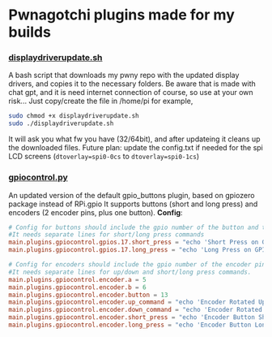 # Pwnagotchi plugins made for my builds

### [displaydriverupdate.sh](https://github.com/RasTacsko/Pwnagotchi-plugins/blob/main/displaydriverupdate.sh "displaydriverupdate.sh")

A  bash script that downloads my pwny repo with the updated display drivers, and copies it to the necessary folders.
Be aware that is made with chat gpt, and it is need internet connection of course, so use at your own risk...
Just copy/create the file in /home/pi for example, 
```bash
sudo chmod +x displaydriverupdate.sh
sudo ./displaydriverupdate.sh
```
It will ask you what fw you have (32/64bit), and after updateing it cleans up the downloaded files.
Future plan: update the config.txt if needed for the spi LCD screens (`dtoverlay=spi0-0cs` to `dtoverlay=spi0-1cs`)

### [**gpiocontrol.py**](https://github.com/RasTacsko/Pwnagotchi-plugins/blob/main/gpiocontrol.py "gpiocontrol.py")

An updated version of the default gpio_buttons plugin, based on gpiozero package instead of RPi.gpio
It supports buttons (short and long press) and encoders (2 encoder pins, plus one button).
**Config**:
```toml
# Config for buttons should include the gpio number of the button and the commands to run.
#It needs separate lines for short/long press commands
main.plugins.gpiocontrol.gpios.17.short_press = "echo 'Short Press on GPIO 17'"
main.plugins.gpiocontrol.gpios.17.long_press = "echo 'Long Press on GPIO 17'"

# Config for encoders should include the gpio number of the encoder pins, the gpio number of the button pin, and the commands to run.
#It needs separate lines for up/down and short/long press commands.
main.plugins.gpiocontrol.encoder.a = 5
main.plugins.gpiocontrol.encoder.b = 6
main.plugins.gpiocontrol.encoder.button = 13
main.plugins.gpiocontrol.encoder.up_command = "echo 'Encoder Rotated Up'"
main.plugins.gpiocontrol.encoder.down_command = "echo 'Encoder Rotated Down'"
main.plugins.gpiocontrol.encoder.short_press = "echo 'Encoder Button Short Pressed'"
main.plugins.gpiocontrol.encoder.long_press = "echo 'Encoder Button Long Pressed'"
```